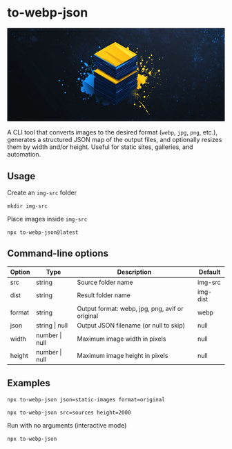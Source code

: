 # to-webp-json

![to-webp-json](bg.jpg)

A CLI tool that converts images to the desired format (`webp`, `jpg`, `png`, etc.), generates a structured JSON map of the output files, and optionally resizes them by width and/or height. Useful for static sites, galleries, and automation.

## Usage

Create an `img-src` folder

```shell
mkdir img-src
```

Place images inside `img-src`

```shell
npx to-webp-json@latest
```

## Command-line options

| Option | Type           | Description                                     | Default  |
| ------ | -------------- | ----------------------------------------------- | -------- |
| src    | string         | Source folder name                              | img-src  |
| dist   | string         | Result folder name                              | img-dist |
| format | string         | Output format: webp, jpg, png, avif or original | webp     |
| json   | string \| null | Output JSON filename (or null to skip)          | null     |
| width  | number \| null | Maximum image width in pixels                   | null     |
| height | number \| null | Maximum image height in pixels                  | null     |

## Examples

```shell
npx to-webp-json json=static-images format=original
```

```shell
npx to-webp-json src=sources height=2000
```

Run with no arguments (interactive mode)

```shell
npx to-webp-json
```
